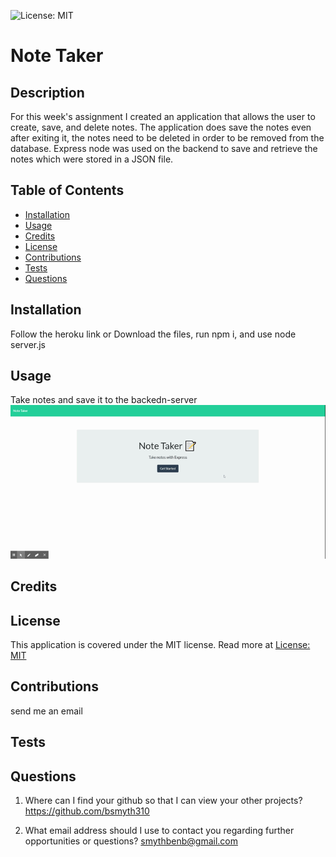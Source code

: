 ![License: MIT](https://img.shields.io/badge/License-MIT-yellow.svg)
  
  # Note Taker

  ## Description

  For this week's assignment I created an application that allows the user to create, save, and delete notes. The application does save the notes even after exiting it, the notes need to be deleted in order to be removed from the database. Express node was used on the backend to save and retrieve the notes which were stored in a JSON file.

  ## Table of Contents

  - [Installation](#installation)
  - [Usage](#usage)
  - [Credits](#credits)
  - [License](#license)
  - [Contributions](#contributions)
  - [Tests](#tests)
  - [Questions](#questions)

  ## Installation

  Follow the heroku link or Download the files, run npm i, and use node server.js

  ## Usage

  Take notes and save it to the backedn-server
  ![](./public/assets/img/Note_Taker.gif)

  ## Credits

  

  ## License

  This application is covered under the MIT license. Read more at [License: MIT](https://opensource.org/licenses/MIT)

  ## Contributions

  send me an email

  ## Tests

  

  ## Questions

  1. Where can I find your github so that I can view your other projects? https://github.com/bsmyth310

  2. What email address should I use to contact you regarding further opportunities or questions? smythbenb@gmail.com
